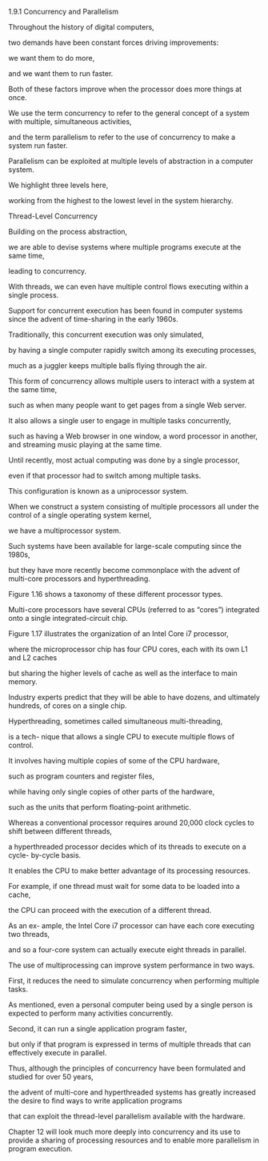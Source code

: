 1.9.1
Concurrency and Parallelism

Throughout the history of digital computers, 

two demands have been constant forces driving improvements: 

we want them to do more, 

and we want them to run faster. 

Both of these factors improve when the processor does more things at once. 

We use the term concurrency to refer to the general concept of a system with multiple, simultaneous activities, 

and the term parallelism to refer to the use of concurrency to make a system run faster. 

Parallelism can be exploited at multiple levels of abstraction in a computer system. 

We highlight three levels here, 

working from the highest to the lowest level in the system hierarchy.

Thread-Level Concurrency

Building on the process abstraction, 

we are able to devise systems where multiple programs execute at the same time, 

leading to concurrency. 

With threads, we can even have multiple control flows executing within a single process. 

Support for concurrent execution has been found in computer systems since the advent of time-sharing in the early 1960s. 

Traditionally, this concurrent execution was only simulated, 

by having a single computer rapidly switch among its executing processes, 

much as a juggler keeps multiple balls flying through the air. 

This form of concurrency allows multiple users to interact with a system at the same time,

such as when many people want to get pages from a single Web server. 

It also allows a single user to engage in multiple tasks concurrently, 

such as having a Web browser in one window, a word processor in another, and streaming music playing at the same time. 

Until recently, most actual computing was done by a single processor, 

even if that processor had to switch among multiple tasks. 

This configuration is known as a uniprocessor system.

When we construct a system consisting of multiple processors all under the control of a single operating system kernel, 

we have a multiprocessor system.

Such systems have been available for large-scale computing since the 1980s, 

but they have more recently become commonplace with the advent of multi-core processors and hyperthreading. 

Figure 1.16 shows a taxonomy of these different processor types.

Multi-core processors have several CPUs (referred to as “cores”) integrated onto a single integrated-circuit chip. 

Figure 1.17 illustrates the organization of an Intel Core i7 processor, 

where the microprocessor chip has four CPU cores, each with its own L1 and L2 caches 

but sharing the higher levels of cache as well as the interface to main memory. 

Industry experts predict that they will be able to have dozens, and ultimately hundreds, of cores on a single chip.

Hyperthreading, sometimes called simultaneous multi-threading, 

is a tech- nique that allows a single CPU to execute multiple flows of control. 

It involves having multiple copies of some of the CPU hardware, 

such as program counters and register files, 

while having only single copies of other parts of the hardware,

such as the units that perform floating-point arithmetic. 

Whereas a conventional processor requires around 20,000 clock cycles to shift between different threads,

a hyperthreaded processor decides which of its threads to execute on a cycle- by-cycle basis. 

It enables the CPU to make better advantage of its processing resources. 

For example, if one thread must wait for some data to be loaded into a cache, 

the CPU can proceed with the execution of a different thread. 

As an ex- ample, the Intel Core i7 processor can have each core executing two threads, 

and so a four-core system can actually execute eight threads in parallel.

The use of multiprocessing can improve system performance in two ways.

First, it reduces the need to simulate concurrency when performing multiple tasks.

As mentioned, even a personal computer being used by a single person is expected to perform many activities concurrently. 

Second, it can run a single application program faster, 

but only if that program is expressed in terms of multiple threads that can effectively execute in parallel. 

Thus, although the principles of concurrency have been formulated and studied for over 50 years, 

the advent of multi-core and hyperthreaded systems has greatly increased the desire to find ways to write application programs 

that can exploit the thread-level parallelism available with the hardware. 

Chapter 12 will look much more deeply into concurrency and its use to provide a sharing of processing resources and to enable more parallelism
in program execution.

